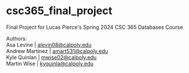 # csc365_final_project
Final Project for Lucas Pierce's Spring 2024 CSC 365 Databases Course

Authors:\
Asa Levine      | alevin08@calpoly.edu\
Andrew Martinez | amart531@calpoly.edu\
Kyle Quinlan    | mwise02@calpoly.edu\
Martin Wise     | kyquinla@calpoly.edu

